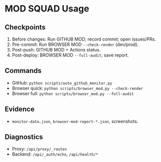 # MOD SQUAD Usage

## Checkpoints
1. Before changes: Run GITHUB MOD; record commit; open issues/PRs.
2. Pre-commit: Run BROWSER MOD `--check-render` (dev/prod).
3. Post-push: GITHUB MOD + Actions status.
4. Post-deploy: BROWSER MOD `--full-audit`; save report.

## Commands
- GitHub: `python scripts/auto_github_monitor.py`
- Browser quick: `python scripts/browser_mod.py --check-render`
- Browser full: `python scripts/browser_mod.py --full-audit`

## Evidence
- `monitor-data.json`, `browser-mod-report-*.json`, screenshots.

## Diagnostics
- Proxy: `/api/proxy/_routes`
- Backend: `/api/_auth/echo`, `/api/health/*`
